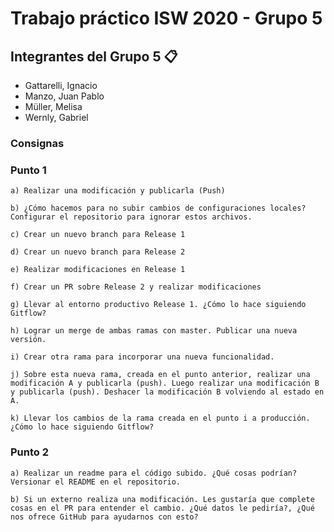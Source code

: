 # Trabajo práctico ISW 2020 - Grupo 5

## Integrantes del Grupo 5 📋

* Gattarelli, Ignacio
* Manzo, Juan Pablo
* Müller, Melisa
* Wernly, Gabriel

### Consignas

### Punto 1

```
a) Realizar una modificación y publicarla (Push)
```

```
b) ¿Cómo hacemos para no subir cambios de configuraciones locales? Configurar el repositorio para ignorar estos archivos.
```

```
c) Crear un nuevo branch para Release 1
```

```
d) Crear un nuevo branch para Release 2
```

```
e) Realizar modificaciones en Release 1
```

```
f) Crear un PR sobre Release 2 y realizar modificaciones
```

```
g) Llevar al entorno productivo Release 1. ¿Cómo lo hace siguiendo Gitflow?
```

```
h) Lograr un merge de ambas ramas con master. Publicar una nueva versión.
```

```
i) Crear otra rama para incorporar una nueva funcionalidad.
```

```
j) Sobre esta nueva rama, creada en el punto anterior, realizar una modificación A y publicarla (push). Luego realizar una modificación B y publicarla (push). Deshacer la modificación B volviendo al estado en A.
```

```
k) Llevar los cambios de la rama creada en el punto i a producción. ¿Cómo lo hace siguiendo Gitflow?
```

### Punto 2

```
a) Realizar un readme para el código subido. ¿Qué cosas podrían? Versionar el README en el repositorio.
```

```
b) Si un externo realiza una modificación. Les gustaría que complete cosas en el PR para entender el cambio. ¿Qué datos le pediría?, ¿Qué nos ofrece GitHub para ayudarnos con esto?
```
